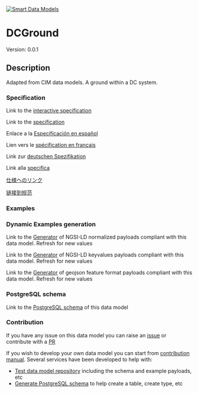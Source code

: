 [![Smart Data Models](https://smartdatamodels.org/wp-content/uploads/2022/01/SmartDataModels_logo.png "Logo")](https://smartdatamodels.org)
# DCGround
Version: 0.0.1

## Description 

Adapted from CIM data models. A ground within a DC system.
### Specification

Link to the [interactive specification](https://swagger.lab.fiware.org/?url=https://smart-data-models.github.io/dataModel.EnergyCIM/DCGround/swagger.yaml)

Link to the [specification](https://github.com/smart-data-models/dataModel.EnergyCIM/blob/master/DCGround/doc/spec.md)

Enlace a la [Especificación en español](https://github.com/smart-data-models/dataModel.EnergyCIM/blob/master/DCGround/doc/spec_ES.md)

Lien vers le [spécification en français](https://github.com/smart-data-models/dataModel.EnergyCIM/blob/master/DCGround/doc/spec_FR.md)

Link zur [deutschen Spezifikation](https://github.com/smart-data-models/dataModel.EnergyCIM/blob/master/DCGround/doc/spec_DE.md)

Link alla [specifica](https://github.com/smart-data-models/dataModel.EnergyCIM/blob/master/DCGround/doc/spec_IT.md)

[仕様へのリンク](https://github.com/smart-data-models/dataModel.EnergyCIM/blob/master/DCGround/doc/spec_JA.md)

[链接到规范](https://github.com/smart-data-models/dataModel.EnergyCIM/blob/master/DCGround/doc/spec_ZH.md)
### Examples
### Dynamic Examples generation

Link to the [Generator](https://smartdatamodels.org/extra/ngsi-ld_generator.php?schemaUrl=https://raw.githubusercontent.com/smart-data-models/dataModel.EnergyCIM/master/DCGround/schema.json&email=info@smartdatamodels.org) of NGSI-LD normalized payloads compliant with this data model. Refresh for new values

Link to the [Generator](https://smartdatamodels.org/extra/ngsi-ld_generator_keyvalues.php?schemaUrl=https://raw.githubusercontent.com/smart-data-models/dataModel.EnergyCIM/master/DCGround/schema.json&email=info@smartdatamodels.org) of NGSI-LD keyvalues payloads compliant with this data model. Refresh for new values

Link to the [Generator](https://smartdatamodels.org/extra/geojson_features_generator.php?schemaUrl=https://raw.githubusercontent.com/smart-data-models/dataModel.EnergyCIM/master/DCGround/schema.json&email=info@smartdatamodels.org) of geojson feature format payloads compliant with this data model. Refresh for new values
### PostgreSQL schema

Link to the [PostgreSQL schema](https://github.com/smart-data-models/dataModel.EnergyCIM/blob/master/DCGround/schema.sql) of this data model
### Contribution

 If you have any issue on this data model you can raise an [issue](https://github.com/smart-data-models/dataModel.EnergyCIM/issues)  or contribute with a [PR](https://github.com/smart-data-models/dataModel.EnergyCIM/pulls)

 If you wish to develop your own data model you can start from [contribution manual](https://bit.ly/contribution_manual). Several services have been developed to help with: 
 - [Test data model repository](https://smartdatamodels.org/index.php/data-models-contribution-api/) including the schema and example payloads, etc
 - [Generate PostgreSQL schema](https://smartdatamodels.org/index.php/sql-service/) to help create a table, create type, etc